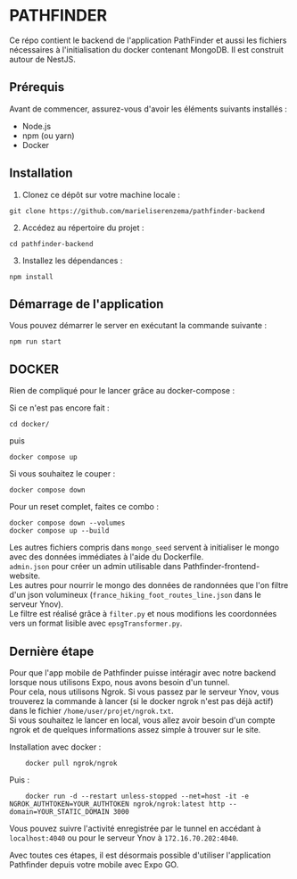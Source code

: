 # PATHFINDER

Ce répo contient le backend de l'application PathFinder et aussi les fichiers nécessaires à l'initialisation du docker contenant MongoDB.
Il est construit autour de NestJS.

## Prérequis

Avant de commencer, assurez-vous d'avoir les éléments suivants installés :

- Node.js
- npm (ou yarn)
- Docker

## Installation

1. Clonez ce dépôt sur votre machine locale :

```
git clone https://github.com/marieliserenzema/pathfinder-backend
```

2. Accédez au répertoire du projet :

```
cd pathfinder-backend
```

3. Installez les dépendances :

```
npm install
```


## Démarrage de l'application

Vous pouvez démarrer le server en exécutant la commande suivante :

```
npm run start
```

## DOCKER

Rien de compliqué pour le lancer grâce au docker-compose :

Si ce n'est pas encore fait :
```
cd docker/
```

puis

```
docker compose up
```

Si vous souhaitez le couper : 

```
docker compose down
```

Pour un reset complet, faites ce combo :

```
docker compose down --volumes
docker compose up --build
```

Les autres fichiers compris dans `mongo_seed` servent à initialiser le mongo avec des données immédiates à l'aide du Dockerfile.  
`admin.json` pour créer un admin utilisable dans Pathfinder-frontend-website.  
Les autres pour nourrir le mongo des données de randonnées que l'on filtre d'un json volumineux (`france_hiking_foot_routes_line.json` dans le serveur Ynov).  
Le filtre est réalisé grâce à `filter.py` et nous modifions les coordonnées vers un format lisible avec `epsgTransformer.py`.

## Dernière étape

Pour que l'app mobile de Pathfinder puisse intéragir avec notre backend lorsque nous utilisons Expo, nous avons besoin d'un tunnel.  
Pour cela, nous utilisons Ngrok. Si vous passez par le serveur Ynov, vous trouverez la commande à lancer (si le docker ngrok n'est pas déjà actif) 
dans le fichier `/home/user/projet/ngrok.txt`.  
Si vous souhaitez le lancer en local, vous allez avoir besoin d'un compte ngrok et de quelques informations assez simple à trouver sur le site.

Installation avec docker :

```
    docker pull ngrok/ngrok
```

Puis : 

```
    docker run -d --restart unless-stopped --net=host -it -e NGROK_AUTHTOKEN=YOUR_AUTHTOKEN ngrok/ngrok:latest http --domain=YOUR_STATIC_DOMAIN 3000
```

Vous pouvez suivre l'activité enregistrée par le tunnel en accédant à `localhost:4040` ou pour le serveur Ynov à `172.16.70.202:4040`.

Avec toutes ces étapes, il est désormais possible d'utiliser l'application Pathfinder depuis votre mobile avec Expo GO.